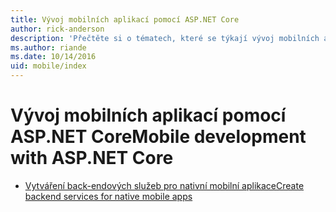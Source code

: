 ```yaml
---
title: Vývoj mobilních aplikací pomocí ASP.NET Core
author: rick-anderson
description: 'Přečtěte si o tématech, které se týkají vývoj mobilních aplikací pomocí ASP.NET Core.'
ms.author: riande
ms.date: 10/14/2016
uid: mobile/index
---
```

# <a name="mobile-development-with-aspnet-core"></a><span data-ttu-id="3ab74-103">Vývoj mobilních aplikací pomocí ASP.NET Core</span><span class="sxs-lookup"><span data-stu-id="3ab74-103">Mobile development with ASP.NET Core</span></span>

*   [<span data-ttu-id="3ab74-104">Vytváření back-endových služeb pro nativní mobilní aplikace</span><span class="sxs-lookup"><span data-stu-id="3ab74-104">Create backend services for native mobile apps</span></span>](native-mobile-backend.md)
